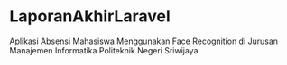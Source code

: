 # LaporanAkhirLaravel
Aplikasi Absensi Mahasiswa Menggunakan Face Recognition di Jurusan Manajemen Informatika Politeknik Negeri Sriwijaya
